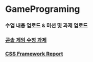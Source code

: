 # GamePrograming
### 수업 내용 업로드 & 미션 및 과제 업로드

### [콘솔 게임 수정 과제](https://github.com/sukkkuuuu/GamePrograming/tree/main/6%EC%A3%BC%EC%B0%A8)

### [CSS Framework Report](https://github.com/sukkkuuuu/GamePrograming/tree/main/docs)
